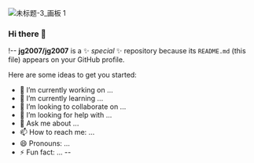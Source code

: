 ![未标题-3_画板 1](https://user-images.githubusercontent.com/91332664/140627296-6a7fc603-d845-4be0-bdb6-d065898cfa36.jpg)

### Hi there 👋

!--
**jg2007/jg2007** is a ✨ _special_ ✨ repository because its `README.md` (this file) appears on your GitHub profile.

Here are some ideas to get you started:

- 🔭 I’m currently working on ...
- 🌱 I’m currently learning ...
- 👯 I’m looking to collaborate on ...
- 🤔 I’m looking for help with ...
- 💬 Ask me about ...
- 📫 How to reach me: ...
- 😄 Pronouns: ...
- ⚡ Fun fact: ...
--

